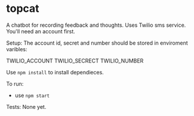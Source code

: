 # topcat
A chatbot for recording feedback and thoughts. Uses Twilio sms service.  You'll need an account first.  

Setup:
The account id, secret and number should be stored in enviroment varibles:

TWILIO_ACCOUNT
TWILIO_SECRECT
TWILIO_NUMBER

Use `npm install` to install dependieces.

To run:
  - use `npm start`

Tests:
  None yet.
